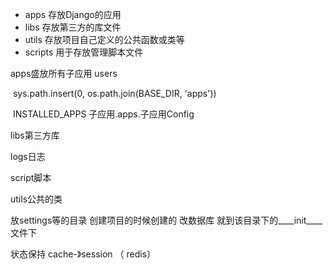 - apps 存放Django的应用
- libs 存放第三方的库文件
- utils 存放项目自己定义的公共函数或类等
- scripts 用于存放管理脚本文件





apps盛放所有子应用 users

​		sys.path.insert(0, os.path.join(BASE_DIR, 'apps'))

​		INSTALLED_APPS   子应用.apps.子应用Config

libs第三方库

logs日志

script脚本

utils公共的类

放settings等的目录  创建项目的时候创建的  改数据库 就到该目录下的____init____文件下



状态保持 cache-》session （ redis）